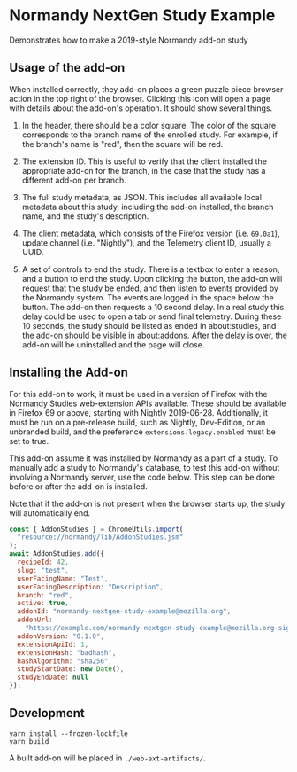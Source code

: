# Normandy NextGen Study Example

Demonstrates how to make a 2019-style Normandy add-on study

## Usage of the add-on

When installed correctly, they add-on places a green puzzle piece browser action in the top right of the browser. Clicking this icon will open a page with details about the add-on's operation. It should show several things.

1. In the header, there should be a color square. The color of the square
   corresponds to the branch name of the enrolled study. For example, if the
   branch's name is "red", then the square will be red.

2. The extension ID. This is useful to verify that the client installed the
   appropriate add-on for the branch, in the case that the study has a
   different add-on per branch.

3. The full study metadata, as JSON. This includes all available local
   metadata about this study, including the add-on installed, the branch
   name, and the study's description.

4. The client metadata, which consists of the Firefox version (i.e.
   `69.0a1`), update channel (i.e. "Nightly"), and the Telemetry client ID,
   usually a UUID.

5. A set of controls to end the study. There is a textbox to enter a reason,
   and a button to end the study. Upon clicking the button, the add-on will
   request that the study be ended, and then listen to events provided by the
   Normandy system. The events are logged in the space below the button. The
   add-on then requests a 10 second delay. In a real study this delay could
   be used to open a tab or send final telemetry. During these 10 seconds,
   the study should be listed as ended in about:studies, and the add-on
   should be visible in about:addons. After the delay is over, the add-on
   will be uninstalled and the page will close.

## Installing the Add-on

For this add-on to work, it must be used in a version of Firefox with the
Normandy Studies web-extension APIs available. These should be available in
Firefox 69 or above, starting with Nightly 2019-06-28. Additionally, it must
be run on a pre-release build, such as Nightly, Dev-Edition, or an unbranded
build, and the preference `extensions.legacy.enabled` must be set to true.

This add-on assume it was installed by Normandy as a part of a study. To
manually add a study to Normandy's database, to test this add-on without
involving a Normandy server, use the code below. This step can be done before
or after the add-on is installed.

Note that if the add-on is not present when the browser starts up, the study
will automatically end.

```js
const { AddonStudies } = ChromeUtils.import(
  "resource://normandy/lib/AddonStudies.jsm"
);
await AddonStudies.add({
  recipeId: 42,
  slug: "test",
  userFacingName: "Test",
  userFacingDescription: "Description",
  branch: "red",
  active: true,
  addonId: "normandy-nextgen-study-example@mozilla.org",
  addonUrl:
    "https://example.com/normandy-nextgen-study-example@mozilla.org-signed.xpi",
  addonVersion: "0.1.0",
  extensionApiId: 1,
  extensionHash: "badhash",
  hashAlgorithm: "sha256",
  studyStartDate: new Date(),
  studyEndDate: null
});
```

## Development

```
yarn install --frozen-lockfile
yarn build
```

A built add-on will be placed in `./web-ext-artifacts/`.

